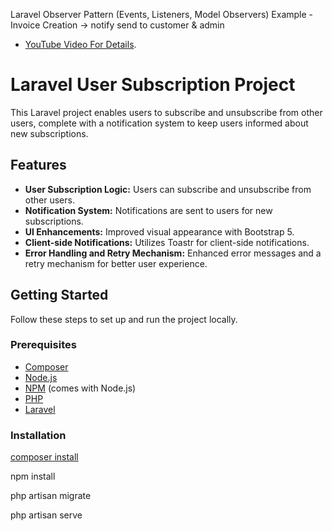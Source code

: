 Laravel Observer Pattern (Events, Listeners, Model Observers) Example - Invoice Creation -> notify send to customer & admin
- [YouTube Video For Details](https://youtu.be/IfltUlUWGRw?si=5llp_3Mmw4iGDagj).


# Laravel User Subscription Project

This Laravel project enables users to subscribe and unsubscribe from other users, complete with a notification system to keep users informed about new subscriptions.

## Features

- **User Subscription Logic:** Users can subscribe and unsubscribe from other users.
- **Notification System:** Notifications are sent to users for new subscriptions.
- **UI Enhancements:** Improved visual appearance with Bootstrap 5.
- **Client-side Notifications:** Utilizes Toastr for client-side notifications.
- **Error Handling and Retry Mechanism:** Enhanced error messages and a retry mechanism for better user experience.

## Getting Started

Follow these steps to set up and run the project locally.

### Prerequisites

- [Composer](https://getcomposer.org/)
- [Node.js](https://nodejs.org/)
- [NPM](https://www.npmjs.com/) (comes with Node.js)
- [PHP](https://www.php.net/)
- [Laravel](https://laravel.com/docs/8.x/installation)

### Installation
   
[composer install](https://getcomposer.org/)

npm install

php artisan migrate

php artisan serve


